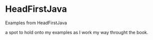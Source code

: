 # HeadFirstJava
Examples from HeadFirstJava

a spot to hold onto my examples as I work my way throught the book.
